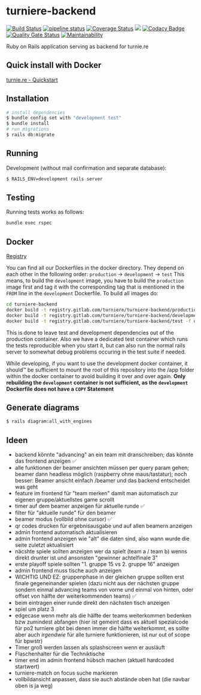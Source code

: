 # turniere-backend 
[![Build Status](https://travis-ci.org/turniere/turniere-backend.svg?branch=master)](https://travis-ci.org/turniere/turniere-backend) [![pipeline status](https://gitlab.com/turniere/turniere-backend/badges/master/pipeline.svg)](https://gitlab.com/turniere/turniere-backend/commits/master) [![Coverage Status](https://coveralls.io/repos/gitlab/turniere/turniere-backend/badge.svg?branch=master)](https://coveralls.io/gitlab/turniere/turniere-backend?branch=master) [![](https://img.shields.io/badge/Protected_by-Hound-a873d1.svg)](https://houndci.com) [![Codacy Badge](https://api.codacy.com/project/badge/Grade/c273578244de4830b30f9f61ba35247a)](https://app.codacy.com/app/Malaber/turniere-backend) [![Quality Gate Status](https://sonarcloud.io/api/project_badges/measure?project=turniere_turniere-backend&metric=alert_status)](https://sonarcloud.io/dashboard?id=turniere_turniere-backend) [![Maintainability](https://api.codeclimate.com/v1/badges/9416f031ab812a59a3cd/maintainability)](https://codeclimate.com/github/turniere/turniere-backend/maintainability)

Ruby on Rails application serving as backend for turnie.re

## Quick install with Docker
[turnie.re - Quickstart](https://github.com/turniere/turniere-quickstart)

## Installation
```bash
# install dependencies
$ bundle config set with "development test"
$ bundle install
# run migrations
$ rails db:migrate
```

## Running
Development (without mail confirmation and separate database):
```bash
$ RAILS_ENV=development rails server
```

## Testing
Running tests works as follows:
```bash
bundle exec rspec
```

## Docker
[Registry](https://gitlab.com/turniere/turniere-backend/container_registry)

You can find all our Dockerfiles in the docker directory.
They depend on each other in the following order: `production` → `development` → `test`
This means, to build the `development` image, you have to build the `production` image first and tag it with the corresponding tag that is mentioned in the `FROM` line in the `development` Dockerfile.
To build all images do: 

```bash
cd turniere-backend
docker build -t registry.gitlab.com/turniere/turniere-backend/production -f docker/production/Dockerfile .
docker build -t registry.gitlab.com/turniere/turniere-backend/development -f docker/development/Dockerfile .
docker build -t registry.gitlab.com/turniere/turniere-backend/test -f docker/test/Dockerfile .
```

This is done to leave test and development dependencies out of the production container.
Also we have a dedicated test container which runs the tests reproducible when you start it, but can also run the normal rails server to somewhat debug problems occuring in the test suite if needed.

While developing, if you want to use the development docker container, it should™ be sufficient to mount the root of this repository into the /app folder within the docker container to avoid building it over and over again.
**Only rebuilding the `development` container is not sufficient, as the `development` Dockerfile does not have a `COPY` Statement**


## Generate diagrams
```bash
$ rails diagram:all_with_engines
```


## Ideen

- backend könnte "advancing" an ein team mit dranschreiben; das könnte das frontend anzeigen ✅
- alle funktionen der beamer ansichten müssen per query param gehen; beamer dann headless möglich (raspberry ohne maus/tastatur); noch besser: Beamer ansicht einfach /beamer und das backend entscheidet was geht
- feature im frontend für "team merken" damit man automatisch zur eigenen gruppe/aktuellstes game scrollt
- timer auf dem beamer anzeigen für aktuelle runde ✅
- filter für "aktuelle runde" für den beamer
- beamer modus (vollbild ohne cursor) ✅
- qr codes drucken für ergebnisausgabe und auf allen beamern anzeigen
- admin frontend automatisch aktualisieren
- admin frontend anzeigen wie "alt" die daten sind, also wann wurde die seite zuletzt aktualisiert
- näcshte spiele sollten anzeigen wer da spielt (team a / team b) wenns direkt drunter ist und ansonsten "gewinner achtelfinale 3"
- erste playoff spiele sollten "1. gruppe 15 vs 2. gruppe 16" anzeigen
- admin frontend muss tische auch anzeigen
- WICHTIG UND EZ: gruppenphase in der gleichen gruppe sollten erst finale gegeneinander spielen (dazu nicht aus der nächsten gruppe sondern einmal advancing teams von vorne und einmal von hinten, oder offset von hälfte der weiterkommenden teams) ✅
- beim eintragen einer runde direkt den nächsten tisch anzeigen
- spiel um platz 3
- edgecase wenn mehr als die hälfte der teams weiterkommen bedenken bzw zumindest abfangen (hier ist gemeint dass es aktuell spezialcode für po2 turniere gibt bei denen immer die hälfte weiterkommt, es sollte aber auch _irgendwie_ für alle turniere funktionieren, ist nur out of scope für bpwstr)
- Timer groß werden lassen als splashscreen wenn er ausläuft
- Flaschenhalter für die Techniktische
- timer end im admin frontend hübsch machen (aktuell hardcoded startwert)
- turniere-match on focus suche markieren
- vollbildansicht anpassen, dass sie auch abstände oben hat (die navbar oben is ja weg)

